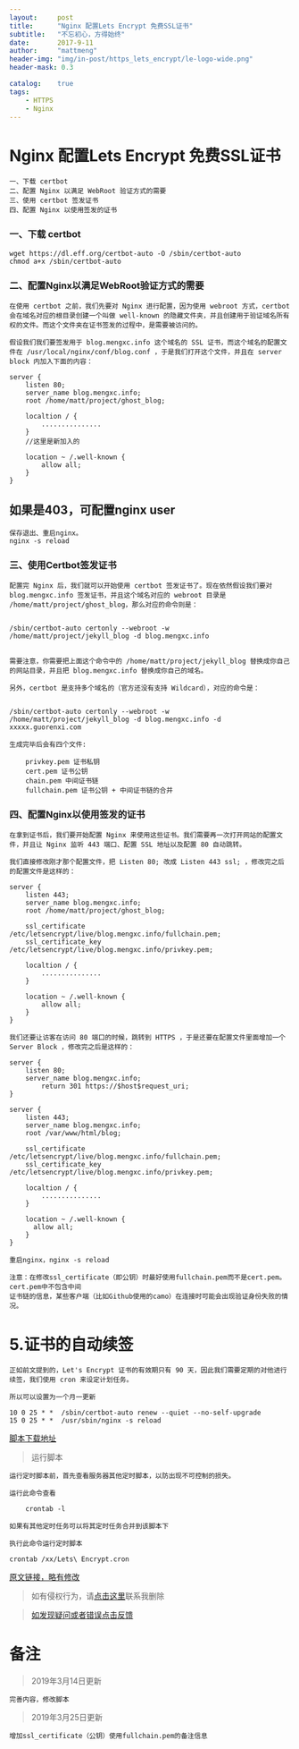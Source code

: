 ```yaml
---
layout:     post
title:      "Nginx 配置Lets Encrypt 免费SSL证书"
subtitle:   "不忘初心，方得始终"
date:       2017-9-11
author:     "mattmeng"
header-img: "img/in-post/https_lets_encrypt/le-logo-wide.png"
header-mask: 0.3

catalog:    true
tags:
    - HTTPS
    - Nginx
---
```



# Nginx 配置Lets Encrypt 免费SSL证书

    一、下载 certbot
    二、配置 Nginx 以满足 WebRoot 验证方式的需要
    三、使用 certbot 签发证书
    四、配置 Nginx 以使用签发的证书

### 一、下载 certbot


    wget https://dl.eff.org/certbot-auto -O /sbin/certbot-auto
    chmod a+x /sbin/certbot-auto

### 二、配置Nginx以满足WebRoot验证方式的需要

    在使用 certbot 之前，我们先要对 Nginx 进行配置，因为使用 webroot 方式，certbot 会在域名对应的根目录创建一个叫做 well-known 的隐藏文件夹，并且创建用于验证域名所有权的文件。而这个文件夹在证书签发的过程中，是需要被访问的。

    假设我们我们要签发用于 blog.mengxc.info 这个域名的 SSL 证书，而这个域名的配置文件在 /usr/local/nginx/conf/blog.conf ，于是我们打开这个文件，并且在 server block 内加入下面的内容：

    server {
        listen 80;
        server_name blog.mengxc.info;
        root /home/matt/project/ghost_blog;

        localtion / {
            ...............
        }
        //这里是新加入的

        location ~ /.well-known {
            allow all;
        }
    }

## 如果是403，可配置nginx user

    保存退出、重启nginx。
    nginx -s reload

### 三、使用Certbot签发证书

    配置完 Nginx 后，我们就可以开始使用 certbot 签发证书了。现在依然假设我们要对 blog.mengxc.info 签发证书，并且这个域名对应的 webroot 目录是 /home/matt/project/ghost_blog，那么对应的命令则是：


    /sbin/certbot-auto certonly --webroot -w /home/matt/project/jekyll_blog -d blog.mengxc.info


    需要注意，你需要把上面这个命令中的 /home/matt/project/jekyll_blog 替换成你自己的网站目录，并且把 blog.mengxc.info 替换成你自己的域名。

    另外，certbot 是支持多个域名的（官方还没有支持 Wildcard），对应的命令是：


    /sbin/certbot-auto certonly --webroot -w /home/matt/project/jekyll_blog -d blog.mengxc.info -d xxxxx.guorenxi.com

    生成完毕后会有四个文件:

        privkey.pem 证书私钥
        cert.pem 证书公钥
        chain.pem 中间证书链
        fullchain.pem 证书公钥 + 中间证书链的合并


### 四、配置Nginx以使用签发的证书

    在拿到证书后，我们要开始配置 Nginx 来使用这些证书。我们需要再一次打开网站的配置文件，并且让 Nginx 监听 443 端口、配置 SSL 地址以及配置 80 自动跳转。

    我们直接修改刚才那个配置文件，把 Listen 80; 改成 Listen 443 ssl; ，修改完之后的配置文件是这样的：

    server {
        listen 443;
        server_name blog.mengxc.info;
        root /home/matt/project/ghost_blog;

        ssl_certificate /etc/letsencrypt/live/blog.mengxc.info/fullchain.pem;
        ssl_certificate_key /etc/letsencrypt/live/blog.mengxc.info/privkey.pem;

        localtion / {
            ...............
        }

        location ~ /.well-known {
            allow all;
        }
    }

    我们还要让访客在访问 80 端口的时候，跳转到 HTTPS ，于是还要在配置文件里面增加一个 Server Block ，修改完之后是这样的：

    server {
        listen 80;
        server_name blog.mengxc.info;
            return 301 https://$host$request_uri;
    }

    server {
        listen 443;
        server_name blog.mengxc.info;
        root /var/www/html/blog;

        ssl_certificate /etc/letsencrypt/live/blog.mengxc.info/fullchain.pem;
        ssl_certificate_key /etc/letsencrypt/live/blog.mengxc.info/privkey.pem;

        localtion / {
            ...............
        }

        location ~ /.well-known {
          allow all;
        }
    }

    重启nginx，nginx -s reload

    注意：在修改ssl_certificate（即公钥）时最好使用fullchain.pem而不是cert.pem。cert.pem中不包含中间
    证书链的信息，某些客户端（比如Github使用的camo）在连接时可能会出现验证身份失败的情况。

# 5.证书的自动续签

    正如前文提到的，Let's Encrypt 证书的有效期只有 90 天，因此我们需要定期的对他进行续签，我们使用 cron 来设定计划任务。

    所以可以设置为一个月一更新

    10 0 25 * *  /sbin/certbot-auto renew --quiet --no-self-upgrade
    15 0 25 * *  /usr/sbin/nginx -s reload

[脚本下载地址](https://dpq123456-1256164122.cos.ap-beijing.myqcloud.com/shell/Lets%20Encrypt.cron)

>运行脚本

    运行定时脚本前，首先查看服务器其他定时脚本，以防出现不可控制的损失。

    运行此命令查看

        crontab -l

    如果有其他定时任务可以将其定时任务合并到该脚本下

    执行此命令运行定时脚本

    crontab /xx/Lets\ Encrypt.cron



[原文链接，略有修改](https://blog.mengxc.info/43.html)

>如有侵权行为，请[点击这里](https://github.com/mattmengCooper/MattMeng_hexo/issues)联系我删除


>[如发现疑问或者错误点击反馈](https://github.com/mattmengCooper/MattMeng_hexo/issues)

# 备注

>2019年3月14日更新

    完善内容，修改脚本

>2019年3月25日更新

    增加ssl_certificate（公钥）使用fullchain.pem的备注信息

